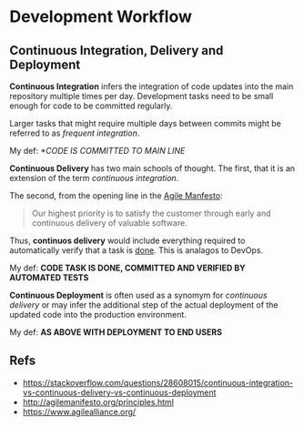 # Development Workflow

## Continuous Integration, Delivery and Deployment

**Continuous Integration** infers the integration of code updates into the main repository multiple times per day. Development tasks need to be small enough for code to be committed regularly.

Larger tasks that might require multiple days between commits might be referred to as _frequent integration_.

My def: _*CODE IS COMMITTED TO MAIN LINE_

**Continuous Delivery** has two main schools of thought. The first, that it is an extension of the term _continuous integration_.

The second, from the opening line in the [Agile Manfesto](http://agilemanifesto.org/principles.html):

> Our highest priority is to satisfy the customer through early and continuous delivery of valuable software.

Thus, **continuos delivery** would include everything required to automatically verify that a task is [done](https://www.agilealliance.org/glossary/definition-of-done). This is analagos to DevOps.

My def: **CODE TASK IS DONE, COMMITTED AND VERIFIED BY AUTOMATED TESTS**

**Continuous Deployment** is often used as a synomym for _continuous delivery_ or may infer the additional step of the actual deployment of the updated code into the production environment.

My def: **AS ABOVE WITH DEPLOYMENT TO END USERS**

## Refs

- <https://stackoverflow.com/questions/28608015/continuous-integration-vs-continuous-delivery-vs-continuous-deployment>
- <http://agilemanifesto.org/principles.html>
- <https://www.agilealliance.org/>
